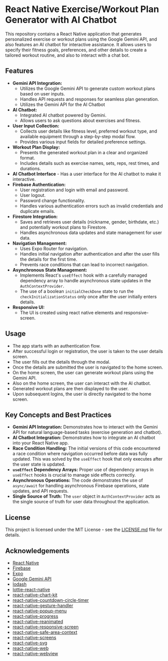 # React Native Exercise/Workout Plan Generator with AI Chatbot

This repository contains a React Native application that generates personalized exercise or workout plans using the Google Gemini API, and also features an AI chatbot for interactive assistance. It allows users to specify their fitness goals, preferences, and other details to create a tailored workout routine, and also to interact with a chat bot.

## Features

-   **Gemini API Integration:**
    -   Utilizes the Google Gemini API to generate custom workout plans based on user inputs.
    -   Handles API requests and responses for seamless plan generation.
    -   Utilizes the Gemini API for the AI Chatbot
-   **AI Chatbot:**
    -   Integrated AI chatbot powered by Gemini.
    -   Allows users to ask questions about exercises and fitness.
-   **User Input Collection:**
    -   Collects user details like fitness level, preferred workout type, and available equipment through a step-by-step modal flow.
    -   Provides various input fields for detailed preference settings.
-   **Workout Plan Display:**
    -   Presents the generated workout plan in a clear and organized format.
    -   Includes details such as exercise names, sets, reps, rest times, and durations.
-    **AI Chatbot Interface**
    -   Has a user interface for the AI chatbot to make it interactive.
-   **Firebase Authentication:**
    -   User registration and login with email and password.
    -   User logout.
    -   Password change functionality.
    -   Handles various authentication errors such as invalid credentials and duplicate emails.
-   **Firestore Integration:**
    -   Saves and retrieves user details (nickname, gender, birthdate, etc.) and potentially workout plans to Firestore.
    -   Handles asynchronous data updates and state management for user data.
-   **Navigation Management:**
    -   Uses Expo Router for navigation.
    -   Handles initial navigation after authentication and after the user fills the details for the first time.
    -   Prevents race conditions that can lead to incorrect navigation.
-   **Asynchronous State Management:**
    -   Implements React's `useEffect` hook with a carefully managed dependency array to handle asynchronous state updates in the `AuthContextProvider`.
    -   The use of a boolean `initialCheckDone` state to run the `checkInitializationStatus` only once after the user initially enters details.
-   **Responsive UI:**
    -   The UI is created using react native elements and responsive-screen.

## Usage

-   The app starts with an authentication flow.
-   After successful login or registration, the user is taken to the user details screen.
-   The user fills out the details through the modal.
-   Once the details are submitted the user is navigated to the home screen.
-   On the home screen, the user can generate workout plans using the Gemini API.
-   Also on the home screen, the user can interact with the AI chatbot.
-   Generated workout plans are then displayed to the user.
-   Upon subsequent logins, the user is directly navigated to the home screen.

## Key Concepts and Best Practices

-   **Gemini API Integration:** Demonstrates how to interact with the Gemini API for natural language-based tasks (exercise generation and chatbot).
-   **AI Chatbot Integration:** Demonstrates how to integrate an AI chatbot into your React Native app.
-   **Race Condition Handling:** The initial versions of this code encountered a race condition where navigation occurred before data was fully updated. This was solved by the `useEffect` hook that only executes after the user state is updated.
-   **`useEffect` Dependency Arrays:** Proper use of dependency arrays in `useEffect` hooks is crucial to manage side effects correctly.
-   **Asynchronous Operations:** The code demonstrates the use of `async/await` for handling asynchronous Firebase operations, state updates, and API requests.
-  **Single Source of Truth:** The `user` object in `AuthContextProvider` acts as the single source of truth for user data throughout the application.

## License

This project is licensed under the MIT License - see the [LICENSE.md](LICENSE.md) file for details.

## Acknowledgements

-   [React Native](https://reactnative.dev/)
-   [Firebase](https://firebase.google.com/)
-   [Expo](https://expo.io/)
-   [Google Gemini API](https://ai.google.dev/gemini-api)
-  [lodash](https://www.npmjs.com/package/lodash)
-   [lottie-react-native](https://www.npmjs.com/package/lottie-react-native)
-  [react-native-chart-kit](https://www.npmjs.com/package/react-native-chart-kit)
- [react-native-countdown-circle-timer](https://www.npmjs.com/package/react-native-countdown-circle-timer)
-  [react-native-gesture-handler](https://www.npmjs.com/package/react-native-gesture-handler)
-  [react-native-popup-menu](https://www.npmjs.com/package/react-native-popup-menu)
-  [react-native-progress](https://www.npmjs.com/package/react-native-progress)
- [react-native-reanimated](https://www.npmjs.com/package/react-native-reanimated)
-  [react-native-responsive-screen](https://www.npmjs.com/package/react-native-responsive-screen)
-  [react-native-safe-area-context](https://www.npmjs.com/package/react-native-safe-area-context)
-  [react-native-screens](https://www.npmjs.com/package/react-native-screens)
- [react-native-svg](https://www.npmjs.com/package/react-native-svg)
- [react-native-web](https://www.npmjs.com/package/react-native-web)
-  [react-native-webview](https://www.npmjs.com/package/react-native-webview)

